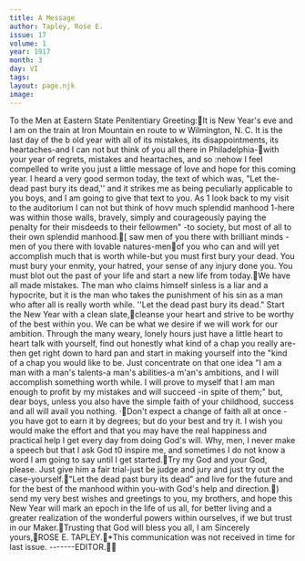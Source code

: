 ```yaml
---
title: A Message
author: Tapley, Rose E.
issue: 17
volume: 1
year: 1917
month: 3
day: VI
tags:
layout: page.njk
image:
---
```

 To the Men at Eastern State Penitentiary Greeting:It is New Year's eve and I am on the train at Iron Mountain en route to w Wilmington, N. C. It is the last day of the b old year with all of its mistakes, its disappointments, its heartaches-and I can not but think of you all there in Philadelphia-with your year of regrets, mistakes and heartaches, and so :nehow I feel compelled to write you just a little message of love and hope for this coming year. I heard a very good sermon today, the text of which was, "Let the-dead past bury its dead,'' and it strikes me as being peculiarly applicable to you boys, and I am going to give that text to you. As 1 look back to my visit to the auditorium I can not but think of hovv much splendid manhood 1-here was within those walls, bravely, simply and courageously paying the penalty for their misdeeds to their fellowmen" -to society, but most of all to their own splendid manhood.[ saw men of you there with brilliant minds -men of you there with lovable natures-menof you who can and will yet accomplish much that is worth while-but you must first bury your dead. You must bury your enmity, your hatred, your sense of any injury done you. You must blot out the past of your life and start a new life from today.We have all made mistakes. The man who claims himself sinless is a liar and a hypocrite, but it is the man who takes the punishment of his sin as a man who after all is really worth while. ''Let the dead past bury its dead." Start the New Year with a clean slate,cleanse your heart and strive to be worthy of the best within you. We can be what we desire if we will work for our ambition. Through the many weary, lonely hours just have a little heart to heart talk with yourself, find out honestly what kind of a chap you really are-then get right down to hard pan and start in making yourself into the "kind of a chap you would like to be. Just concentrate on that one idea "I am a man with a man's talents-a man's abilities-a m'an's ambitions, and I will accomplish something worth while. I will prove to myself that I am man enough to profit by my mistakes and will succeed -in spite of them;" but, dear boys, unless you also have the simple faith of your childhood, success and all will avail you nothing. ·Don't expect a change of faith all at once -you have got to earn it by degrees; but do your best and try it. I wish you would make the effort and that you may have the real happiness and practical help I get every day from doing God's will. Why, men, I never make a speech but that I ask God t0 inspire me, and sometimes I do not know a word I am going to say until I get started.Try my God and your God, please. Just give him a fair trial-just be judge and jury and just try out the case-yourself."Let the dead past bury its dead" and live for the future and for the best of the manhood within you-with God's help and direction.) send my very best wishes and greetings to you, my brothers, and hope this New Year will mark an epoch in the life of us all, for better living and a greater realization of the wonderful powers within ourselves, if we but trust in our Maker.Trusting that God will bless you all, I am Sincerely yours,ROSE E. TAPLEY.*This communication was not received in time for last issue. -------EDITOR.

